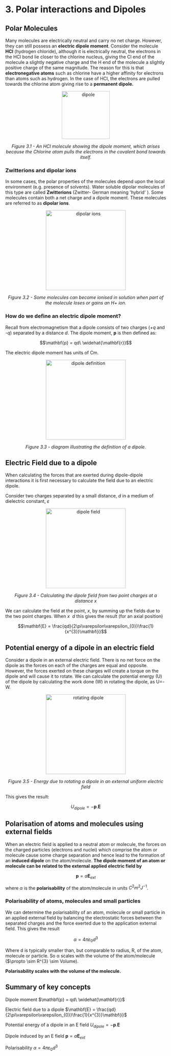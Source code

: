 #  3. Polar interactions and Dipoles

## Polar Molecules

Many molecules are electrically neutral and carry no net charge.
However, they can still possess an **electric dipole moment**. Consider the molecule **HCl** (hydrogen chloride), although it is
electrically neutral, the electrons in the HCl bond lie closer to the chlorine nucleus, giving the Cl end of the molecule a  slightly negative charge and the H end of the molecule a slightly positive charge of the same magnitude. The reason for this is that **electronegative atoms** such as chlorine have a higher affinity for electrons than atoms such as hydrogen. In the case of HCl, the electrons are pulled towards the chlorine atom giving rise to a **permanent dipole.**

<div style="text-align: center;">
    <img src="media/3_1.jpg" alt="dipole" width="150" height=auto>
    <p><em>Figure 3.1 - An HCl molecule showing the dipole moment, which arises because the Chlorine atom pulls the electrons in the covalent bond towards itself.</em></p>
</div>

### Zwitterions and dipolar ions

In some cases, the polar properties of the molecules depend upon the local environment (e.g. presence of solvents).
Water soluble dipolar molecules of this type are called **Zwitterions** (Zwitter- German meaning 'hybrid' ). Some molecules contain both a net charge and a dipole moment. These molecules are referred to as **dipolar ions**.

<div style="text-align: center;">
    <img src="media/3_2.jpg" alt="dipolar ions" width="250" height=auto>
    <p><em>Figure 3.2 - Some molecules can become ionised in solution when part of the molecule loses or gains an H+ ion.</em></p>
</div>

### How do we define an electric dipole moment?

Recall from electromagnetism that a dipole consists of two charges (*+q* and *-q*) separated by a distance *d*. The dipole moment, **p** is then defined as:

$$\mathbf{p} = qd\ \widehat{\mathbf{r}}$$

The electric dipole moment has units of Cm.

<div style="text-align: center;">
    <img src="media/3_3.jpg" alt="dipole definition" width="250" height=auto>
    <p><em>Figure 3.3 - diagram illustrating the definition of a dipole.</em></p>
</div>

## Electric Field due to a dipole

When calculating the forces that are exerted during dipole-dipole
interactions it is first necessary to calculate the field due to an
electric dipole.

Consider two charges separated by a small distance, *d* in a medium of
dielectric constant, *ε*

<div style="text-align: center;">
    <img src="media/3_4.jpg" alt="dipole field" width="250" height=auto>
    <p><em>Figure 3.4 - Calculating the dipole field from two point charges at a distance x</em></p>
</div>

We can calculate the field at the point, *x*, by summing up the fields
due to the two point charges. When $x \>\> d$ this gives the result (for
an axial position)

$$\mathbf{E} = \frac{qd}{2\pi\varepsilon\varepsilon_{0}}\frac{1}{x^{3}}\mathbf{i}$$

## Potential energy of a dipole in an electric field

Consider a dipole in an external electric field. There is no net force on the dipole as the forces on each of the
charges are equal and opposite. However, the forces exerted on these charges will create a torque on the dipole and will cause it to rotate. We can calculate the potential energy (U) of the dipole by calculating
the work done (W) in rotating the dipole, as U=-W.

<div style="text-align: center;">
    <img src="media/3_5.jpg" alt="rotating dipole" width="250" height=auto>
    <p><em>Figure 3.5 - Energy due to rotating a dipole in an external uniform electric field</em></p>
</div>

This gives the result:

$$U_{dipole} = - \mathbf{p}.\mathbf{E}$$

## Polarisation of atoms and molecules using external fields

When an electric field is applied to a neutral atom or
molecule, the forces on the charged particles (electrons and nuclei)
which comprise the atom or molecule cause some charge separation and
hence lead to the formation of an **induced dipole** on the
atom/molecule. **The dipole moment of an atom or molecule can be related to the
external applied electric field by**

$$\mathbf{p} = \alpha\mathbf{E}_{ext}$$

where *$\alpha$* is the **polarisability** of the atom/molecule in units $C^{2}m^{2}J^{-1}$.

### Polarisability of atoms, molecules and small particles 

We can determine the polarisability of an atom, molecule or small
particle in an applied external field by balancing the electrostatic
forces between the separated charges and the force exerted due to the
application external field. This gives the result

$$\alpha = 4\pi\varepsilon_{0}d^{3}$$

Where d is typically smaller than, but comparable to radius, R, of the
atom, molecule or particle. So α scales with the volume of the
atom/molecule ($\propto \sim R^{3} \sim Volume).

**Polarisability scales with the volume of the molecule.**

## Summary of key concepts

Dipole moment $\mathbf{p} = qd\ \widehat{\mathbf{r}}$

Electric field due to a dipole
$\mathbf{E} = \frac{qd}{2\pi\varepsilon\varepsilon_{0}}\frac{1}{x^{3}}\mathbf{i}$

Potential energy of a dipole in an E field
$U_{dipole} = - \mathbf{p}.\mathbf{E}$

Dipole induced by an E field $\mathbf{p} = \alpha\mathbf{E}_{ext}$

Polarisability $\alpha = 4\pi\varepsilon_{0}d^{3}$

